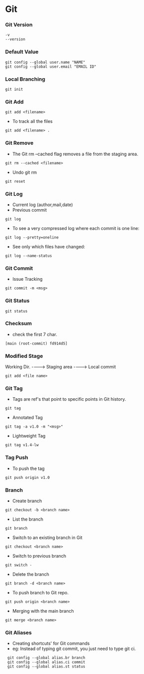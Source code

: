 # Git

### Git Version
```
-v
--version
```
### Default Value
```
git config --global user.name "NAME"
git config --global user.email "EMAIL ID"
```
### Local Branching
```
git init
```
### Git Add
```
git add <filename>
```
- To track all the files
```
git add <filename> .
```
### Git Remove
- The Git rm –cached flag removes a file from the staging area.
```
git rm --cached <filename>
```
- Undo git rm 
```
git reset
```
### Git Log
- Current log (author,mail,date)
- Previous commit

```
git log
```
- To see a very compressed log where each commit is one line:
```
git log --pretty=oneline
```
- See only which files have changed:
```
git log --name-status
```
### Git Commit
- Issue Tracking
```
git commit -m <msg>
```
### Git Status
```
git status
```
### Checksum
- check the first 7 char.
```
[main (root-commit) fd914d5]
```
### Modified Stage
Working Dir. ----> Staging area ----> Local commit

```
git add <file name>
```
### Git Tag
- Tags are ref's that point to specific points in Git history.
```
git tag
```
- Annotated Tag
```
git tag -a v1.0 -m "<msg>"
```
- Lightweight Tag
```
git tag v1.4-lw
```
### Tag Push
- To push the tag
```
git push origin v1.0
```
### Branch
- Create branch
```
git checkout -b <branch name>
```
- List the branch
```
git branch
```
- Switch to an existing branch in Git
```
git checkout <branch name>
```
- Switch to previous branch
```
git switch -
```
- Delete the branch
```
git branch -d <branch name>
```
- To push branch to Git repo.
```
git push origin <branch name>
```
- Merging with the main branch
```
git merge <branch name>
```
### Git Aliases
- Creating shortcuts' for Git commands
- eg:  Instead of typing git commit, you just need to type git ci.
```
 git config --global alias.br branch
 git config --global alias.ci commit
 git config --global alias.st status
```